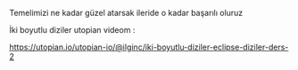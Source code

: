 Temelimizi ne kadar güzel atarsak ileride o kadar başarılı oluruz

İki boyutlu diziler utopian videom :


https://utopian.io/utopian-io/@ilginc/iki-boyutlu-diziler-eclipse-diziler-ders-2
